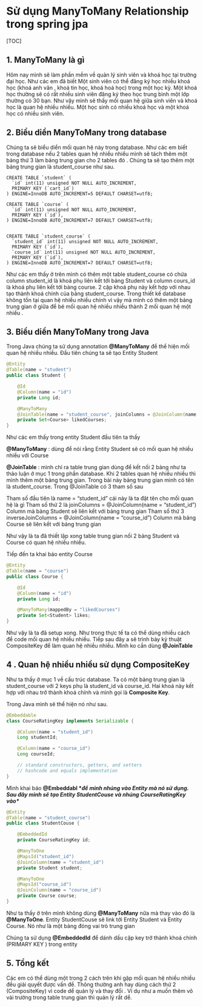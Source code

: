 # Sử dụng ManyToMany Relationship trong spring jpa

[TOC]

## 1. ManyToMany là gì 

Hôm nay mình sẽ làm phần mềm về quản lý sinh viên và khoá học tại trường đại học. Như các em đã biết Một sinh viên có thể đăng ký học nhiều khoá học (khoá anh văn , khoá tin học, khoá hoá học) trong một học kỳ. Một khoá học thường sẽ có rất nhiều sinh viên đăng ký theo học trung bình một lớp thường có 30 bạn. Như vậy mình sẽ thấy mối quan hệ giữa sinh viên và khoá học là quan hệ nhiều nhiều. Một học sinh có nhiều khoá học và một khoá học có nhiều sinh viên.

## 2. Biểu diển ManyToMany trong database 

Chúng ta sẽ biểu diển mối quan hệ này trong database. Như các em biết trong database nếu 2 tables quan hệ nhiều nhiều mình sẽ tách thêm một bảng thứ 3 làm bảng trung gian cho 2 tables đó . Chúng ta sẽ tạo thêm một bảng trung gian là student_course như sau.

```mysql
CREATE TABLE `student` (
  `id` int(11) unsigned NOT NULL AUTO_INCREMENT,
  PRIMARY KEY (`cart_id`)
) ENGINE=InnoDB AUTO_INCREMENT=5 DEFAULT CHARSET=utf8;

CREATE TABLE `course` (
  `id` int(11) unsigned NOT NULL AUTO_INCREMENT,
  PRIMARY KEY (`id`),
) ENGINE=InnoDB AUTO_INCREMENT=7 DEFAULT CHARSET=utf8;


CREATE TABLE `student_course` (
  `student_id` int(11) unsigned NOT NULL AUTO_INCREMENT,
  PRIMARY KEY (`id`),
  `course_id` int(11) unsigned NOT NULL AUTO_INCREMENT,
  PRIMARY KEY (`id`),
) ENGINE=InnoDB AUTO_INCREMENT=7 DEFAULT CHARSET=utf8;

```

Như các em thấy ở trên mình có thêm một table student_course có chứa column student_id là khoá phụ liên kết tới bảng Student và column cours_id là khoá phụ liên kết tới bảng course. 2 cặp khoá phụ này kết hợp với nhau tạo thành khoá chính của bảng student_course. Trong thiết kế database không tồn tại quan hệ nhiều nhiều chính vì vậy mà mình có thêm một bảng trung gian ở giữa để bẻ mối quan hệ nhiều nhiều thành 2 mối quan hệ một nhiều .

## 3. Biểu diển ManyToMany trong Java 

Trong Java chúng ta sử dụng annotation **@ManyToMany** để thể hiện mối quan hệ nhiều nhiều. Đầu tiên chúng ta sẽ tạo Entity Student

```java
@Entity
@Table(name = "student")
public class Student {

    @Id
    @Column(name = "id")
    private Long id;

    @ManyToMany
    @JoinTable(name = "student_course", joinColumns = @JoinColumn(name = "student_id"), inverseJoinColumns = @JoinColumn(name = "course_id"))
    private Set<Course> likedCourses;
}
```

Như các em thấy trong entity Student đầu tiên ta thấy

**@ManyToMany** : dùng để nói rằng Entity Student sẽ có mối quan hệ nhiều nhiều với Course

**@JoinTable** : mình chỉ ra table trung gian dùng để kết nối 2 bảng như ta thảo luận ở mục 1 trong phần database. Khi 2 tables quan hệ nhiều nhiều thì mình thêm một bảng trung gian. Trong bài này bảng trung gian mình có tên là student_course. Trong @JoinTable có 3 tham số sau

Tham số đầu tiên là name = “student_id” cái này là ta đặt tên cho mối quan hệ là gì Tham số thứ 2 là joinColumns = @JoinColumn(name = “student_id”) Column mà bảng Student sẽ liên kết với bảng trung gian Tham số thứ 3 inverseJoinColumns = @JoinColumn(name = “course_id”) Column mà bảng Course sẽ liên kết với bảng trung gian

Như vậy là ta đã thiết lập xong table trung gian nối 2 bảng Student và Course có quan hệ nhiều nhiều.

Tiếp đến ta khai báo entity Course

```java
@Entity
@Table(name = "course")
public class Course {

    @Id
    @Column(name = "id")
    private Long id;

    @ManyToMany(mappedBy = "likedCourses")
    private Set<Student> likes;
}
```

Như vậy là ta đã setup xong. Như trong thực tế ta có thể dùng nhiều cách để code mối quan hệ nhiều nhiều. Tiếp sau đây a sẽ trình bày kỷ thuật CompositeKey để làm quan hệ nhiều nhiều. Mình ko cần dùng **@JoinTable**

## 4 . Quan hệ nhiều nhiều sử dụng CompositeKey

Như ta thấy ở mục 1 về cấu trúc database. Ta có một bảng trung gian là student_course với 2 keys phụ là student_id và course_id. Hai khoá này kết hợp với nhau trở thành khoá chính và mình gọi là **Composite Key**.

Trong Java mình sẽ thể hiện nó như sau.

```java
@Embeddable
class CourseRatingKey implements Serializable {

    @Column(name = "student_id")
    Long studentId;

    @Column(name = "course_id")
    Long courseId;

    // standard constructors, getters, and setters
    // hashcode and equals implementation
}
```

Mình khai báo **@Embeddabl \**để mình nhúng vào Entity mà nó sử dụng. Sau đây mình sẽ tạo Entity StudentCouse và nhúng CourseRatingKey vào\****

```java
@Entity
@Table(name = "student_course")
public class StudentCouse {

    @EmbeddedId
    private CourseRatingKey id;

    @ManyToOne
    @MapsId("student_id")
    @JoinColumn(name = "student_id")
    private Student student;

    @ManyToOne
    @MapsId("course_id")
    @JoinColumn(name = "course_id")
    private Course course;
}
```

Như ta thấy ở trên mình không dùng **@ManyToMany** nữa mà thay vào đó là **@ManyToOne**. Entity StudentCouse sẽ link tới Entity Student và Entity Course. Nó như là một bảng đóng vai trò trung gian

Chúng ta sử dụng **@EmbeddedId** để dánh dấu cặp key trở thành khoá chính (PRIMARY KEY ) trong entity

## **5. Tổng kết**

Các em có thể dùng một trong 2 cách trên khi gặp mối quan hệ nhiều nhiều đều giải quyết được vấn đề. Thông thường anh hay dùng cách thứ 2 (CompositeKey) vì code dể quản lý và thay đổi . Ví dụ như a muốn thêm vô vài trường trong table trung gian thì quản lý rất dể.